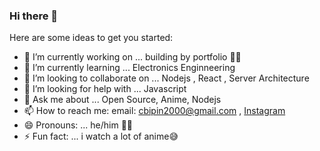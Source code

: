 ### Hi there 👋

Here are some ideas to get you started:

- 🔭 I’m currently working on ... building by portfolio 🤘🏻
- 🌱 I’m currently learning ... Electronics Enginneering 
- 👯 I’m looking to collaborate on ... Nodejs , React , Server Architecture
- 🤔 I’m looking for help with ... Javascript
- 💬 Ask me about ... Open Source, Anime, Nodejs
- 📫 How to reach me: email: cbipin2000@gmail.com , [Instagram](https://instagram.com/skatebored____/)
- 😄 Pronouns: ... he/him 🤷‍♂️
- ⚡ Fun fact: ... i watch a lot of anime😅


